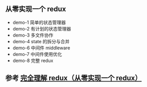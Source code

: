 ## 从零实现一个 redux

- demo-1 简单的状态管理器
- demo-2 有计划的状态管理器
- demo-3 多文件协作
- demo-4 state 的拆分与合并
- demo-6 中间件 middleware
- demo-7 中间件使用优化
- demo-8 完整 redux

## 参考 [完全理解 redux（从零实现一个 redux）](https://github.com/brickspert/blog/issues/22)
